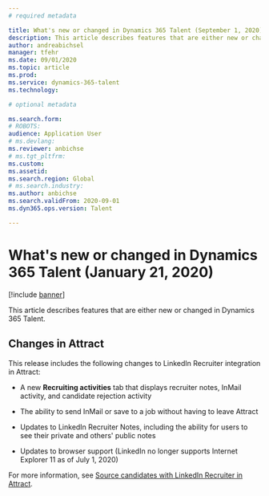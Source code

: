 ```yaml
---
# required metadata

title: What's new or changed in Dynamics 365 Talent (September 1, 2020)
description: This article describes features that are either new or changed in Microsoft Dynamics 365 Talent.
author: andreabichsel
manager: tfehr
ms.date: 09/01/2020
ms.topic: article
ms.prod: 
ms.service: dynamics-365-talent
ms.technology: 

# optional metadata

ms.search.form: 
# ROBOTS: 
audience: Application User
# ms.devlang: 
ms.reviewer: anbichse
# ms.tgt_pltfrm: 
ms.custom: 
ms.assetid: 
ms.search.region: Global
# ms.search.industry: 
ms.author: anbichse
ms.search.validFrom: 2020-09-01
ms.dyn365.ops.version: Talent

---
```


# What's new or changed in Dynamics 365 Talent (January 21, 2020)

[!include [banner](includes/banner.md)]

This article describes features that are either new or changed in Dynamics 365 Talent.

## Changes in Attract

This release includes the following changes to LinkedIn Recruiter integration in Attract:

- A new **Recruiting activities** tab that displays recruiter notes, InMail activity, and candidate rejection activity

- The ability to send InMail or save to a job without having to leave Attract

- Updates to LinkedIn Recruiter Notes, including the ability for users to see their private and others' public notes

- Updates to browser support (LinkedIn no longer supports Internet Explorer 11 as of July 1, 2020)

For more information, see [Source candidates with LinkedIn Recruiter in Attract](attract-linkedin-recruiter.md).
